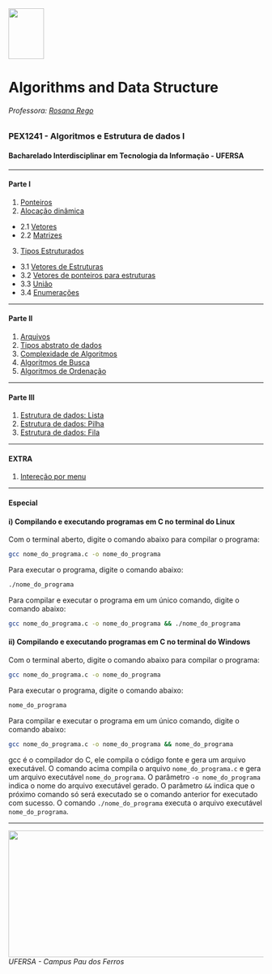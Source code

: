 <div>

  <img src="https://github.com/roscibely/algorithms-and-data-structure/blob/main/Ufersa.png" width="70" height="100">
</div>

# Algorithms and Data Structure
###### Professora: [Rosana Rego](https://github.com/roscibely)

### PEX1241 - Algoritmos e Estrutura de dados I
#### Bacharelado Interdisciplinar em Tecnologia da Informação - UFERSA
---
#### Parte I 
1. [Ponteiros](https://github.com/roscibely/algorithms-and-data-structure/tree/main/pointers)
2. [Alocação dinâmica](https://github.com/roscibely/algorithms-and-data-structure/blob/main/pointers/alocdinamic.md) 
  - 2.1 [Vetores](https://github.com/roscibely/algorithms-and-data-structure/tree/main/vectors)
  - 2.2 [Matrizes](https://github.com/roscibely/algorithms-and-data-structure/tree/develop/matrices)
3. [Tipos Estruturados](https://github.com/roscibely/algorithms-and-data-structure/tree/main/estruturas)
  - 3.1  [Vetores de Estruturas](https://github.com/roscibely/algorithms-and-data-structure/tree/main/estruturas/vetores-estruturados)
  - 3.2  [Vetores de ponteiros para estruturas](https://github.com/roscibely/algorithms-and-data-structure/tree/develop/estruturas/vetores-de-ponteiros-de-struct)
  - 3.3 [União](https://github.com/roscibely/algorithms-and-data-structure/tree/main/estruturas/union)
  - 3.4 [Enumerações](https://github.com/roscibely/algorithms-and-data-structure/tree/main/estruturas/enum) 
---
#### Parte II

  1. [Arquivos](https://github.com/roscibely/algorithms-and-data-structure/tree/develop/arquivos) 
  2. [Tipos abstrato de dados](https://github.com/roscibely/algorithms-and-data-structure/tree/main/TAD) 
  3. [Complexidade de Algoritmos](https://github.com/roscibely/algorithms-and-data-structure/blob/develop/algoritmos-de-busca/time.md)
  4. [Algoritmos de Busca](https://github.com/roscibely/algorithms-and-data-structure/tree/main/algoritmos-de-busca)
  5. [Algoritmos de Ordenação](https://github.com/roscibely/algorithms-and-data-structure/tree/main/sort-algorithms)
---
#### Parte III

  1. [Estrutura de dados: Lista](https://github.com/roscibely/algorithms-and-data-structure/tree/main/listas)
  2. [Estrutura de dados: Pilha](https://github.com/roscibely/algorithms-and-data-structure/tree/main/pilha)
  3. [Estrutura de dados: Fila](https://github.com/roscibely/algorithms-and-data-structure/tree/main/filas) 
---  
#### EXTRA 
  1. [Intereção por menu](https://github.com/roscibely/algorithms-and-data-structure/tree/develop/interecao%20por%20menus)
---

#### Especial 

#### i) Compilando e executando programas em C no terminal do Linux

  Com o terminal aberto, digite o comando abaixo para compilar o programa:
  ```bash
  gcc nome_do_programa.c -o nome_do_programa
  ```
  Para executar o programa, digite o comando abaixo:
  ```bash
  ./nome_do_programa
  ```
  Para compilar e executar o programa em um único comando, digite o comando abaixo:
  ```bash
  gcc nome_do_programa.c -o nome_do_programa && ./nome_do_programa
  ```

#### ii) Compilando e executando programas em C no terminal do Windows

  Com o terminal aberto, digite o comando abaixo para compilar o programa:
  ```bash
  gcc nome_do_programa.c -o nome_do_programa
  ```
  Para executar o programa, digite o comando abaixo:
  ```bash
  nome_do_programa
  ```
  Para compilar e executar o programa em um único comando, digite o comando abaixo:
  ```bash
  gcc nome_do_programa.c -o nome_do_programa && nome_do_programa
  ```

 gcc é o compilador do C, ele compila o código fonte e gera um arquivo executável. O comando acima compila o arquivo ```nome_do_programa.c``` e gera um arquivo executável ```nome_do_programa```. O parâmetro ```-o nome_do_programa``` indica o nome do arquivo executável gerado. O parâmetro ```&&``` indica que o próximo comando só será executado se o comando anterior for executado com sucesso. O comando ```./nome_do_programa``` executa o arquivo executável ```nome_do_programa```.


---
<div>
  <img src="https://github.com/roscibely/algorithms-and-data-structure/blob/develop/ufersa.jpg" width="700" height="250">
</div>
<i>UFERSA - Campus Pau dos Ferros</i>

